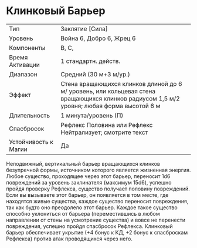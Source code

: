 
# Клинковый Барьер

| | |
|---|---|
|Тип|Заклятие [Сила]|
|Уровень| Война 6, Добро 6, Жрец 6|
|Компоненты| В, С,|
|Время Активации| 1 стандартн. действ.|
|Диапазон| Средний (30 м+3 м/ур.)|
|Эффект| Стена вращающихся клинков длиной до 6 м/ уровень, или кольцевая стена вращающихся клинков радиусом 1,5 м/2 уровня; любая форма высотой 6 м|
|Длительность| 1 минута/уровень (П)|
|Спасбросок| Рефлекс Половина или Рефлекс Нейтрализует; смотрите текст|
|Устойчивость к Магии| Да|

Неподвижный, вертикальный барьер
вращающихся клинков безупречной
формы, источником которого является
жизненная энергия. Любое существо,
проходящее через этот барьер, переносит 1d6 повреждений за уровень заклинателя (максимум 15d6), успешно
пройдя проверку Рефлекса, существо
получает половину повреждений.
Если вы вызываете этот барьер, он
появляется в том месте, где находятся живые существа, каждое существо
переносит повреждения, так как будто
оно преодолело этот барьер. Каждое
такое существо способно уклониться
от барьера (переместившись в любом
направлении от стены на усмотрение
существа) и вовсе не перенести повреждения, успешно пройдя спасбросок Рефлекса.
Клинковый барьер обеспечивает
укрытие (+4 бонус к КД, +2 бонус к
спасброскам Рефлекса) против атак
проводящихся через него.